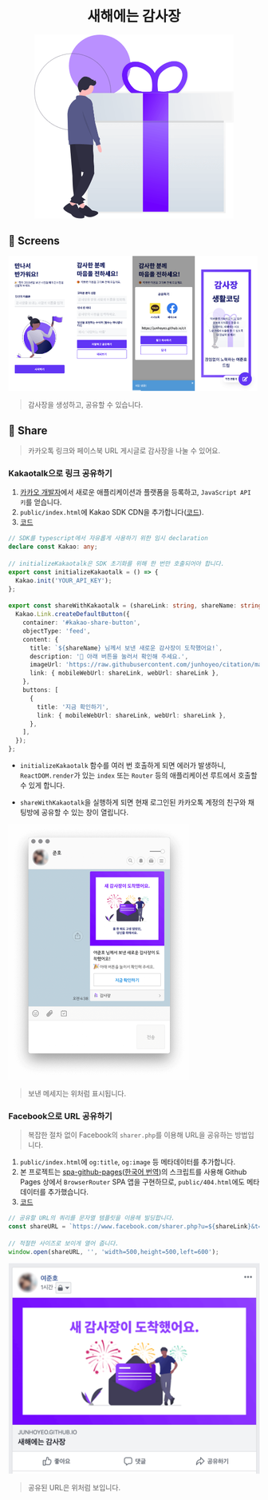 <h1 align="center">새해에는 감사장</h1>

<div align="center">
  <a href="https://junhoyeo.github.io/citation">
    <img src="./src/assets/illusts/present.png" alt="Citations in new year" width="400px"/>
  </a>
</div>

## 👋 Screens

<img alt="start" src="./screenshots/start.png" width="24.75%"><img alt="create" src="./screenshots/create.png" width="24.75%"><img alt="share" src="./screenshots/share.png" width="24.75%"><img alt="citation" src="./screenshots/citation.png" width="24.75%">

> 감사장을 생성하고, 공유할 수 있습니다.

## 🎁 Share
> 카카오톡 링크와 페이스북 URL 게시글로 감사장을 나눌 수 있어요.

### Kakaotalk으로 링크 공유하기

1. [카카오 개발자](https://developers.kakao.com/docs/js/getting-started#1-%EC%95%B1%EC%9D%84-%EB%93%B1%EB%A1%9D%ED%95%A9%EB%8B%88%EB%8B%A4-)에서 새로운 애플리케이션과 플랫폼을 등록하고, `JavaScript API 키`를 얻습니다.
2. `public/index.html`에 Kakao SDK CDN을 추가합니다([코드](https://github.com/junhoyeo/citation/blob/master/public/index.html#L20)).
3. [코드](https://github.com/junhoyeo/citation/blob/master/src/utils/share.ts#L03-L36)

```typescript
// SDK를 typescript에서 자유롭게 사용하기 위한 임시 declaration
declare const Kakao: any;

// initializeKakaotalk은 SDK 초기화를 위해 한 번만 호출되어야 합니다.
export const initializeKakaotalk = () => {
  Kakao.init('YOUR_API_KEY');
};

export const shareWithKakaotalk = (shareLink: string, shareName: string): void => {
  Kakao.Link.createDefaultButton({
    container: '#kakao-share-button',
    objectType: 'feed',
    content: {
      title: `${shareName} 님께서 보낸 새로운 감사장이 도착했어요!`,
      description: '🎉 아래 버튼을 눌러서 확인해 주세요.',
      imageUrl: 'https://raw.githubusercontent.com/junhoyeo/citation/master/src/assets/images/kakaotalk.png',
      link: { mobileWebUrl: shareLink, webUrl: shareLink },
    },
    buttons: [
      {
        title: '지금 확인하기',
        link: { mobileWebUrl: shareLink, webUrl: shareLink },
      },
    ],
  });
};
```

- `initializeKakaotalk` 함수를 여러 번 호출하게 되면 에러가 발생하니, `ReactDOM.render`가 있는 `index` 또는 `Router` 등의 애플리케이션 루트에서 호출할 수 있게 합니다.

- `shareWithKakaotalk`을 실행하게 되면 현재 로그인된 카카오톡 계정의 친구와 채팅방에 공유할 수 있는 창이 열립니다.

<img alt="share-kakaotalk" src="./screenshots/share/kakaotalk.png" height="512px">

> 보낸 메세지는 위처럼 표시됩니다.

### Facebook으로 URL 공유하기
> 복잡한 절차 없이 Facebook의 `sharer.php`를 이용해 URL을 공유하는 방법입니다.

1. `public/index.html`에 `og:title`, `og:image` 등 메타데이터를 추가합니다.
2. 본 프로젝트는 [spa-github-pages](https://github.com/rafrex/spa-github-pages)([한국어 번역](https://github.com/sujinleeme/spa-github-pages-ko))의 스크립트를 사용해 Github Pages 상에서 `BrowserRouter` SPA 앱을 구현하므로, `public/404.html`에도 메타데이터를 추가했습니다.
3. [코드](https://github.com/junhoyeo/citation/blob/master/src/utils/share.ts#L40-L41)

```typescript
// 공유할 URL의 쿼리를 문자열 템플릿을 이용해 빌딩합니다.
const shareURL = `https://www.facebook.com/sharer.php?u=${shareLink}&t=${shareTitle}`;

// 적절한 사이즈로 보이게 열어 줍니다.
window.open(shareURL, '', 'width=500,height=500,left=600');
```

<img alt="share-facebook" src="./screenshots/share/facebook.png" width="512px">

> 공유된 URL은 위처럼 보입니다.
